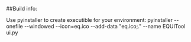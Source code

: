 ##Build info:

Use pyinstaller to create executible for your environment:
pyinstaller --onefile --windowed --icon=eq.ico --add-data "eq.ico;." --name EQUITool ui.py